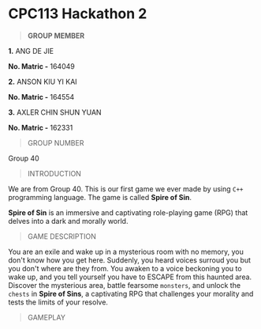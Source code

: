 # CPC113 Hackathon 2
> **GROUP MEMBER**

**1.** ANG DE JIE

**No. Matric -** 164049

**2.** ANSON KIU YI KAI

**No. Matric -** 164554

**3.** AXLER CHIN SHUN YUAN

**No. Matric -** 162331

> GROUP NUMBER

Group 40

> INTRODUCTION

We are from Group 40. This is our first game we ever made by using  `C++` programming language. The game is called **Spire of Sin**.

**Spire of Sin** is an immersive and captivating role-playing game (RPG) that delves into a dark and morally world.

> GAME DESCRIPTION

You are an exile and wake up in a mysterious room with no memory, you don't know how you get here. Suddenly, you heard voices surroud you but you don't where are they from.
You awaken to a voice beckoning you to wake up, and you tell yourself you have to ESCAPE from this haunted area. Discover the mysterious area, battle fearsome `monsters`, 
and unlock the `chests` in **Spire of Sins**, a captivating RPG that challenges your morality and tests the limits of your resolve.

> GAMEPLAY
